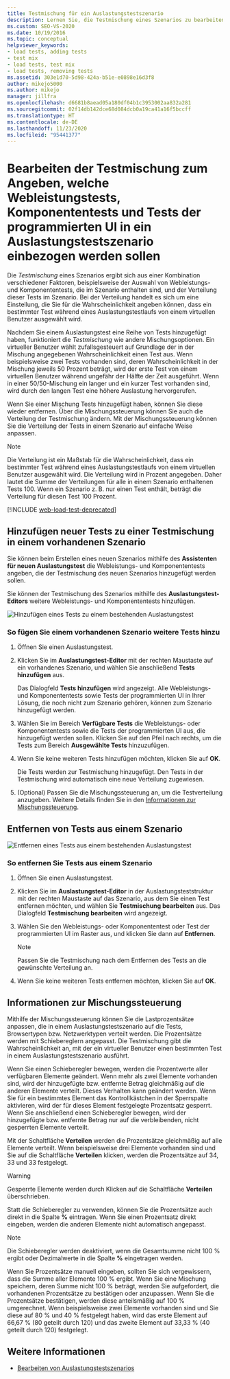 ```yaml
---
title: Testmischung für ein Auslastungstestszenario
description: Lernen Sie, die Testmischung eines Szenarios zu bearbeiten, die eine Kombination der Auswahl von Webleistungs- und Komponententests und der Verteilung dieser Tests ist.
ms.custom: SEO-VS-2020
ms.date: 10/19/2016
ms.topic: conceptual
helpviewer_keywords:
- load tests, adding tests
- test mix
- load tests, test mix
- load tests, removing tests
ms.assetid: 303e1d70-5d98-424a-b51e-e0898e16d3f8
author: mikejo5000
ms.author: mikejo
manager: jillfra
ms.openlocfilehash: d6681b8aead05a180df04b1c3953002aa832a281
ms.sourcegitcommit: 02f14db142dce68d084dcb0a19ca41a16f5bccff
ms.translationtype: HT
ms.contentlocale: de-DE
ms.lasthandoff: 11/23/2020
ms.locfileid: "95441377"
---
```

# <a name="edit-the-test-mix-to-specify-which-web-performance-unit-and-coded-ui-tests-to-include-in-a-load-test-scenario"></a>Bearbeiten der Testmischung zum Angeben, welche Webleistungstests, Komponententests und Tests der programmierten UI in ein Auslastungstestszenario einbezogen werden sollen

Die *Testmischung* eines Szenarios ergibt sich aus einer Kombination verschiedener Faktoren, beispielsweise der Auswahl von Webleistungs- und Komponententests, die im Szenario enthalten sind, und der Verteilung dieser Tests im Szenario. Bei der Verteilung handelt es sich um eine Einstellung, die Sie für die Wahrscheinlichkeit angeben können, dass ein bestimmter Test während eines Auslastungstestlaufs von einem virtuellen Benutzer ausgewählt wird.

Nachdem Sie einem Auslastungstest eine Reihe von Tests hinzugefügt haben, funktioniert die *Testmischung* wie andere Mischungsoptionen. Ein virtueller Benutzer wählt zufallsgesteuert auf Grundlage der in der Mischung angegebenen Wahrscheinlichkeit einen Test aus. Wenn beispielsweise zwei Tests vorhanden sind, deren Wahrscheinlichkeit in der Mischung jeweils 50 Prozent beträgt, wird der erste Test von einem virtuellen Benutzer während ungefähr der Hälfte der Zeit ausgeführt. Wenn in einer 50/50-Mischung ein langer und ein kurzer Test vorhanden sind, wird durch den langen Test eine höhere Auslastung hervorgerufen.

Wenn Sie einer Mischung Tests hinzugefügt haben, können Sie diese wieder entfernen. Über die Mischungssteuerung können Sie auch die Verteilung der Testmischung ändern. Mit der Mischungssteuerung können Sie die Verteilung der Tests in einem Szenario auf einfache Weise anpassen.

> [!NOTE]
> Die Verteilung ist ein Maßstab für die Wahrscheinlichkeit, dass ein bestimmter Test während eines Auslastungstestlaufs von einem virtuellen Benutzer ausgewählt wird. Die Verteilung wird in Prozent angegeben. Daher lautet die Summe der Verteilungen für alle in einem Szenario enthaltenen Tests 100. Wenn ein Szenario z. B. nur einen Test enthält, beträgt die Verteilung für diesen Test 100 Prozent.

[!INCLUDE [web-load-test-deprecated](includes/web-load-test-deprecated.md)]

## <a name="add-new-tests-to-a-test-mix-in-an-existing-scenario"></a>Hinzufügen neuer Tests zu einer Testmischung in einem vorhandenen Szenario

Sie können beim Erstellen eines neuen Szenarios mithilfe des **Assistenten für neuen Auslastungstest** die Webleistungs- und Komponententests angeben, die der Testmischung des neuen Szenarios hinzugefügt werden sollen.

Sie können der Testmischung des Szenarios mithilfe des **Auslastungstest-Editors** weitere Webleistungs- und Komponententests hinzufügen.

![Hinzufügen eines Tests zu einem bestehenden Auslastungstest](../test/media/ltest_addingtests.png)

### <a name="to-add-more-tests-to-an-existing-scenario"></a>So fügen Sie einem vorhandenen Szenario weitere Tests hinzu

1. Öffnen Sie einen Auslastungstest.

2. Klicken Sie im **Auslastungstest-Editor** mit der rechten Maustaste auf ein vorhandenes Szenario, und wählen Sie anschließend **Tests hinzufügen** aus.

     Das Dialogfeld **Tests hinzufügen** wird angezeigt. Alle Webleistungs- und Komponententests sowie Tests der programmierten UI in Ihrer Lösung, die noch nicht zum Szenario gehören, können zum Szenario hinzugefügt werden.

3. Wählen Sie im Bereich **Verfügbare Tests** die Webleistungs- oder Komponententests sowie die Tests der programmierten UI aus, die hinzugefügt werden sollen. Klicken Sie auf den Pfeil nach rechts, um die Tests zum Bereich **Ausgewählte Tests** hinzuzufügen.

4. Wenn Sie keine weiteren Tests hinzufügen möchten, klicken Sie auf **OK**.

     Die Tests werden zur Testmischung hinzugefügt. Den Tests in der Testmischung wird automatisch eine neue Verteilung zugewiesen.

5. (Optional) Passen Sie die Mischungssteuerung an, um die Testverteilung anzugeben. Weitere Details finden Sie in den [Informationen zur Mischungssteuerung](../test/edit-the-test-mix-to-specify-which-web-browsers-types-in-a-load-test-scenario.md).

## <a name="remove-tests-from-a-scenario"></a>Entfernen von Tests aus einem Szenario
![Entfernen eines Tests aus einem bestehenden Auslastungstest](../test/media/ltest_removetest.png)

### <a name="to-remove-tests-from-a-scenario"></a>So entfernen Sie Tests aus einem Szenario

1. Öffnen Sie einen Auslastungstest.

2. Klicken Sie im **Auslastungstest-Editor** in der Auslastungsteststruktur mit der rechten Maustaste auf das Szenario, aus dem Sie einen Test entfernen möchten, und wählen Sie **Testmischung bearbeiten** aus. Das Dialogfeld **Testmischung bearbeiten** wird angezeigt.

3. Wählen Sie den Webleistungs- oder Komponententest oder Test der programmierten UI im Raster aus, und klicken Sie dann auf **Entfernen**.

    > [!NOTE]
    > Passen Sie die Testmischung nach dem Entfernen des Tests an die gewünschte Verteilung an.

4. Wenn Sie keine weiteren Tests entfernen möchten, klicken Sie auf **OK**.

## <a name="about-the-mix-control"></a><a name="EditingTestMixAboutMixControl"></a> Informationen zur Mischungssteuerung
Mithilfe der Mischungssteuerung können Sie die Lastprozentsätze anpassen, die in einem Auslastungstestszenario auf die Tests, Browsertypen bzw. Netzwerktypen verteilt werden. Die Prozentsätze werden mit Schiebereglern angepasst. Die Testmischung gibt die Wahrscheinlichkeit an, mit der ein virtueller Benutzer einen bestimmten Test in einem Auslastungstestszenario ausführt.

Wenn Sie einen Schieberegler bewegen, werden die Prozentwerte aller verfügbaren Elemente geändert. Wenn mehr als zwei Elemente vorhanden sind, wird der hinzugefügte bzw. entfernte Betrag gleichmäßig auf die anderen Elemente verteilt. Dieses Verhalten kann geändert werden. Wenn Sie für ein bestimmtes Element das Kontrollkästchen in der Sperrspalte aktivieren, wird der für dieses Element festgelegte Prozentsatz gesperrt. Wenn Sie anschließend einen Schieberegler bewegen, wird der hinzugefügte bzw. entfernte Betrag nur auf die verbleibenden, nicht gesperrten Elemente verteilt.

Mit der Schaltfläche **Verteilen** werden die Prozentsätze gleichmäßig auf alle Elemente verteilt. Wenn beispielsweise drei Elemente vorhanden sind und Sie auf die Schaltfläche **Verteilen** klicken, werden die Prozentsätze auf 34, 33 und 33 festgelegt.

> [!WARNING]
> Gesperrte Elemente werden durch Klicken auf die Schaltfläche **Verteilen** überschrieben.

Statt die Schieberegler zu verwenden, können Sie die Prozentsätze auch direkt in die Spalte **%** eintragen. Wenn Sie einen Prozentsatz direkt eingeben, werden die anderen Elemente nicht automatisch angepasst.

> [!NOTE]
> Die Schieberegler werden deaktiviert, wenn die Gesamtsumme nicht 100 % ergibt oder Dezimalwerte in die Spalte **%** eingetragen werden.

Wenn Sie Prozentsätze manuell eingeben, sollten Sie sich vergewissern, dass die Summe aller Elemente 100 % ergibt. Wenn Sie eine Mischung speichern, deren Summe nicht 100 % beträgt, werden Sie aufgefordert, die vorhandenen Prozentsätze zu bestätigen oder anzupassen. Wenn Sie die Prozentsätze bestätigen, werden diese anteilsmäßig auf 100 % umgerechnet.  Wenn beispielsweise zwei Elemente vorhanden sind und Sie diese auf 80 % und 40 % festgelegt haben, wird das erste Element auf 66,67 % (80 geteilt durch 120) und das zweite Element auf 33,33 % (40 geteilt durch 120) festgelegt.

## <a name="see-also"></a>Weitere Informationen

- [Bearbeiten von Auslastungstestszenarios](../test/edit-load-test-scenarios.md)
